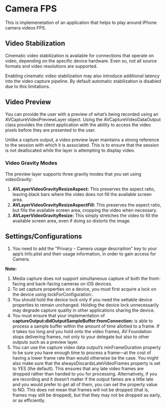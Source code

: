 # Camera FPS

This is implemenetation of an application that helps to play around iPhone camera videos FPS.


## Video Stabilization
Cinematic video stabilization is available for connections that operate on video, depending on the specific device hardware. Even so, not all source formats and video resolutions are supported.

Enabling cinematic video stabilization may also introduce additional latency into the video capture pipeline. By default automatic stabilization is disabled due to this limitations.

## Video Preview
You can provide the user with a preview of what’s being recorded using an AVCaptureVideoPreviewLayer object. 
Using the AVCaptureVideoDataOutput class provides the client application with the ability to access the video pixels before they are presented to the user.

Unlike a capture output, a video preview layer maintains a strong reference to the session with which it is associated. This is to ensure that the session is not deallocated while the layer is attempting to display video.

### Video Gravity Modes
The preview layer supports three gravity modes that you set using videoGravity:

1. **AVLayerVideoGravityResizeAspect:** This preserves the aspect ratio, leaving black bars where the video does not fill the available screen area.
2. **AVLayerVideoGravityResizeAspectFill:** This preserves the aspect ratio, but fills the available screen area, cropping the video when necessary.
3. **AVLayerVideoGravityResize:** This simply stretches the video to fill the available screen area, even if doing so distorts the image.

## Settings/Configurations
1. You need to add the "Privacy - Camera usage description" key to your app’s Info.plist and their usage information, in order to gain access for Camera.

**Note:** 
1. Media capture does not support simultaneous capture of both the front-facing and back-facing cameras on iOS devices.
2. To set capture properties on a device, you must first acquire a lock on the device using lockForConfiguration:.
3. You should hold the device lock only if you need the settable device properties to remain unchanged. Holding the device lock unnecessarily may degrade capture quality in other applications sharing the device.
4. You must ensure that your implementation of **captureOutput:didOutputSampleBuffer:fromConnection:** is able to process a sample buffer within the amount of time allotted to a frame. If it takes too long and you hold onto the video frames, AV Foundation stops delivering frames, not only to your delegate but also to other outputs such as a preview layer.
5. You can use the capture video data output’s minFrameDuration property to be sure you have enough time to process a frame—at the cost of having a lower frame rate than would otherwise be the case. You might also make sure that the alwaysDiscardsLateVideoFrames property is set to YES (the default). This ensures that any late video frames are dropped rather than handed to you for processing. Alternatively, if you are recording and it doesn’t matter if the output fames are a little late and you would prefer to get all of them, you can set the property value to NO. This does not mean that frames will not be dropped (that is, frames may still be dropped), but that they may not be dropped as early, or as efficiently.

